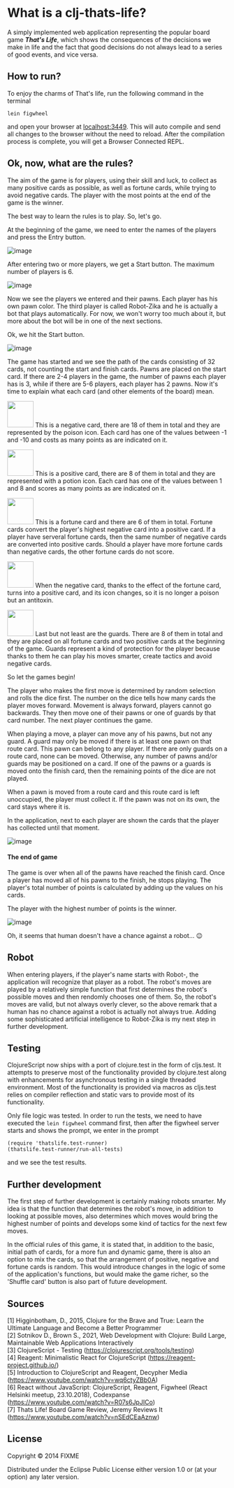 # What is a clj-thats-life? 

A simply implemented web application representing the popular board game ***That's Life***, which shows the consequences of the decisions we make in life and the fact that good decisions do not always lead to a series of good events, and vice versa.

## How to run?

To enjoy the charms of That's life, run the following command in the terminal

    lein figwheel

and open your browser at [localhost:3449](http://localhost:3449/).
This will auto compile and send all changes to the browser without the
need to reload. After the compilation process is complete, you will
get a Browser Connected REPL. 

## Ok, now, what are the rules?

The aim of the game is for players, using their skill and luck, to collect as many positive cards as possible, as well as fortune cards, while trying to avoid negative cards. The player with the most points at the end of the game is the winner.

The best way to learn the rules is to play. So, let's go.   

At the beginning of the game, we need to enter the names of the players and press the Entry button.

![image](https://user-images.githubusercontent.com/56804110/219508160-7aa3926c-5bf7-4ab8-ba37-f9514c69eb4c.png) 

After entering two or more players, we get a Start button. The maximum number of players is 6.

![image](https://user-images.githubusercontent.com/56804110/219508553-67d1b14f-ada2-4c30-abf7-bd407e747d4b.png)

Now we see the players we entered and their pawns. Each player has his own pawn color. The third player is called Robot-Zika and he is actually a bot that plays automatically. For now, we won't worry too much about it, but more about the bot will be in one of the next sections.

Ok, we hit the Start button.

![image](https://user-images.githubusercontent.com/56804110/219509005-d8e55dc1-0a71-431c-b770-2ea5b0380e1d.png)

The game has started and we see the path of the cards consisting of 32 cards, not counting the start and finish cards. Pawns are placed on the start card. If there are 2-4 players in the game, the number of pawns each player has is 3, while if there are 5-6 players, each player has 2 pawns. Now it's time to explain what each card (and other elements of the board) mean.

<img src="https://user-images.githubusercontent.com/56804110/219514860-45691317-0d5f-4f68-868b-21f77eda16f1.png" width="60" height="60">  This is a negative card, there are 18 of them in total and they are represented by the poison icon. Each card has one of the values between -1 and -10 and costs as many points as are indicated on it.

<img src="https://user-images.githubusercontent.com/56804110/219517480-b8543b7f-e561-4162-86b3-49736c8fcc1c.png" width="60" height="60">  This is a positive card, there are 8 of them in total and they are represented with a potion icon. Each card has one of the values between 1 and 8 and scores as many points as are indicated on it.
 
<img src="https://user-images.githubusercontent.com/56804110/219518354-4d4a6e7a-102e-4091-9aaf-0cf2b050448d.png" width="60" height="60">  This is a fortune card and there are 6 of them in total. Fortune cards convert the player's highest negative card into a positive card. If a player have serveral fortune cards, then the same number of negative cards are converted into positive cards. Should a player have more fortune cards than negative cards, the other fortune cards do not score.

<img src="https://user-images.githubusercontent.com/56804110/219518957-7bfe2a2c-70d5-4ab7-9d53-1331efcc0564.png" width="60" height="60">  When the negative card, thanks to the effect of the fortune card, turns into a positive card, and its icon changes, so it is no longer a poison but an antitoxin.

<img src="https://user-images.githubusercontent.com/56804110/219695257-e051b728-5188-428b-b7cb-e997b1aa5447.png" width="60" height="60">  Last but not least are the guards. There are 8 of them in total and they are placed on all fortune cards and two positive cards at the beginning of the game. Guards represent a kind of protection for the player because thanks to them he can play his moves smarter, create tactics and avoid negative cards.

So let the games begin!

The player who makes the first move is determined by random selection and rolls the dice first. The number on the dice tells how many cards the player moves forward. Movement is always forward, players cannot go backwards. They then move one of their pawns or one of guards by that card number. The next player continues the game.

When playing a move, a player can move any of his pawns, but not any guard. A guard may only be moved if there is at least one pawn on that route card. This pawn can belong to any player. If there are only guards on a route card, none can be moved. Otherwise, any number of pawns and/or guards may be positioned on a card. If one of the pawns or a guards is moved onto the finish card, then the remaining points of the dice are not played.

When a pawn is moved from a route card and this route card is left unoccupied, the player must collect it. If the pawn was not on its own, the card stays where it is.

In the application, next to each player are shown the cards that the player has collected until that moment.

![image](https://user-images.githubusercontent.com/56804110/219717485-d987e46d-9fd7-483d-b9ea-481c7e53abf4.png)


#### The end of game

The game is over when all of the pawns have reached the finish card. Once a player has moved all of his pawns to the finish, he stops playing. The player's total number of points is calculated by adding up the values on his cards.

The player with the highest number of points is the winner.

![image](https://user-images.githubusercontent.com/56804110/219717846-cf6d440e-5e95-41b2-bbfb-b26ca663771f.png)

Oh, it seems that human doesn't have a chance against a robot... :wink:

## Robot

When entering players, if the player's name starts with Robot-, the application will recognize that player as a robot. The robot's moves are played by a relatively simple function that first determines the robot's possible moves and then rendomly chooses one of them. So, the robot's moves are valid, but not always overly clever, so the above remark that a human has no chance against a robot is actually not always true. Adding some sophisticated artificial intelligence to Robot-Zika is my next step in further development.

## Testing
ClojureScript now ships with a port of clojure.test in the form of cljs.test. It attempts to preserve most of the functionality provided by clojure.test along with enhancements for asynchronous testing in a single threaded environment. Most of the functionality is provided via macros as cljs.test relies on compiler reflection and static vars to provide most of its functionality.

Only file logic was tested. In order to run the tests, we need to have executed the `lein figwheel` command first, then after the figwheel server starts and shows the prompt, we enter in the prompt
```
(require 'thatslife.test-runner)
(thatslife.test-runner/run-all-tests)
```
and we see the test results.

## Further development

The first step of further development is certainly making robots smarter. My idea is that the function that determines the robot's move, in addition to looking at possible moves, also determines which moves would bring the highest number of points and develops some kind of tactics for the next few moves.

In the official rules of this game, it is stated that, in addition to the basic, initial path of cards, for a more fun and dynamic game, there is also an option to mix the cards, so that the arrangement of positive, negative and fortune cards is random. This would introduce changes in the logic of some of the application's functions, but would make the game richer, so the 'Shuffle card' button is also part of future development.

## Sources

[1] Higginbotham, D., 2015, Clojure for the Brave and True: Learn the Ultimate Language and Become a Better Programmer      
[2] Sotnikov D., Brown S., 2021, Web Development with Clojure: Build Large, Maintainable Web Applications Interactively   
[3] ClojureScript - Testing (https://clojurescript.org/tools/testing)   
[4] Reagent: Minimalistic React for ClojureScript (https://reagent-project.github.io/)   
[5] Introduction to ClojureScript and Reagent, Decypher Media (https://www.youtube.com/watch?v=wq6ctyZBb0A)  
[6] React without JavaScript: ClojureScript, Reagent, Figwheel (React Helsinki meetup, 23.10.2018), Codexpanse (https://www.youtube.com/watch?v=R07s6JpJICo)  
[7] Thats Life! Board Game Review, Jeremy Reviews It (https://www.youtube.com/watch?v=nSEdCEaAznw)  

## License

Copyright © 2014 FIXME

Distributed under the Eclipse Public License either version 1.0 or (at your option) any later version.
